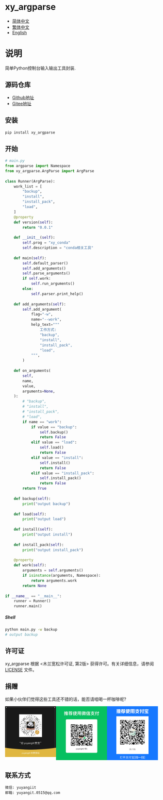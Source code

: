 # xy_argparse

- [简体中文](README_zh_CN.md)
- [繁体中文](README_zh_TW.md)
- [English](README_en.md)

# 说明
简单Python控制台输入输出工具封装.

## 源码仓库

- <a href="https://github.com/xy-base/xy_argparse.git" target="_blank">Github地址</a>  
- <a href="https://gitee.com/xy-base/xy_argparse.git" target="_blank">Gitee地址</a>

## 安装

```bash
pip install xy_argparse
```

## 开始

```python
# main.py
from argparse import Namespace
from xy_argparse.ArgParse import ArgParse

class Runner(ArgParse):
    work_list = [
        "backup",
        "install",
        "install_pack",
        "load",
    ]
    @property
    def version(self):
        return "0.0.1"
    
    def __init__(self):
        self.prog = "xy_conda"
        self.description = "conda相关工具"

    def main(self):
        self.default_parser()
        self.add_arguments()
        self.parse_arguments()
        if self.work:
            self.run_arguments()
        else:
            self.parser.print_help()

    def add_arguments(self):
        self.add_argument(
            flag="-w",
            name="--work",
            help_text="""
                工作方式:
                "backup",
                "install",
                "install_pack",
                "load",
            """,
        )

    def on_arguments(
        self,
        name,
        value,
        arguments=None,
    ):
        # "backup",
        # "install",
        # "install_pack",
        # "load",
        if name == "work":
            if value == "backup":
                self.backup()
                return False
            elif value == "load":
                self.load()
                return False
            elif value == "install":
                self.install()
                return False
            elif value == "install_pack":
                self.install_pack()
                return False
        return True

    def backup(self):
        print("output backup")

    def load(self):
        print("output load")

    def install(self):
        print("output install")

    def install_pack(self):
        print("output install_pack")

    @property
    def work(self):
        arguments = self.arguments()
        if isinstance(arguments, Namespace):
            return arguments.work
        return None

if __name__ == "__main__":
    runner = Runner()
    runner.main()
```

##### Shell
```bash
python main.py -w backup
# output backup
```

## 许可证
xy_argparse 根据 <木兰宽松许可证, 第2版> 获得许可。有关详细信息，请参阅 [LICENSE](../LICENSE) 文件。


## 捐赠

如果小伙伴们觉得这些工具还不错的话，能否请咱喝一杯咖啡呢?  

![Pay-Total](./Pay-Total.png)


## 联系方式

```
微信: yuyangiit
邮箱: yuyangit.0515@qq.com
```